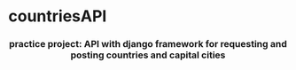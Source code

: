 # countriesAPI
<h3 align="center">practice project: API with django framework for requesting and posting countries and capital cities</h3>

